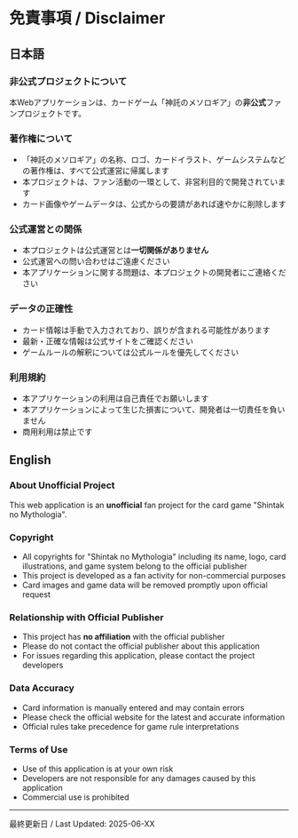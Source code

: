 # 免責事項 / Disclaimer

## 日本語

### 非公式プロジェクトについて
本Webアプリケーションは、カードゲーム「神託のメソロギア」の**非公式**ファンプロジェクトです。

### 著作権について
- 「神託のメソロギア」の名称、ロゴ、カードイラスト、ゲームシステムなどの著作権は、すべて公式運営に帰属します
- 本プロジェクトは、ファン活動の一環として、非営利目的で開発されています
- カード画像やゲームデータは、公式からの要請があれば速やかに削除します

### 公式運営との関係
- 本プロジェクトは公式運営とは**一切関係がありません**
- 公式運営への問い合わせはご遠慮ください
- 本アプリケーションに関する問題は、本プロジェクトの開発者にご連絡ください

### データの正確性
- カード情報は手動で入力されており、誤りが含まれる可能性があります
- 最新・正確な情報は公式サイトをご確認ください
- ゲームルールの解釈については公式ルールを優先してください

### 利用規約
- 本アプリケーションの利用は自己責任でお願いします
- 本アプリケーションによって生じた損害について、開発者は一切責任を負いません
- 商用利用は禁止です

## English

### About Unofficial Project
This web application is an **unofficial** fan project for the card game "Shintak no Mythologia".

### Copyright
- All copyrights for "Shintak no Mythologia" including its name, logo, card illustrations, and game system belong to the official publisher
- This project is developed as a fan activity for non-commercial purposes
- Card images and game data will be removed promptly upon official request

### Relationship with Official Publisher
- This project has **no affiliation** with the official publisher
- Please do not contact the official publisher about this application
- For issues regarding this application, please contact the project developers

### Data Accuracy
- Card information is manually entered and may contain errors
- Please check the official website for the latest and accurate information
- Official rules take precedence for game rule interpretations

### Terms of Use
- Use of this application is at your own risk
- Developers are not responsible for any damages caused by this application
- Commercial use is prohibited

---

最終更新日 / Last Updated: 2025-06-XX